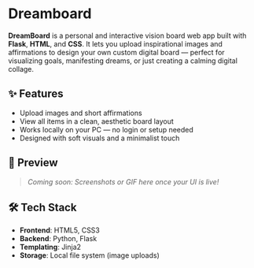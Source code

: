 # Dreamboard

**DreamBoard** is a personal and interactive vision board web app built with **Flask**, **HTML**, and **CSS**. It lets you upload inspirational images and affirmations to design your own custom digital board — perfect for visualizing goals, manifesting dreams, or just creating a calming digital collage.

## ✨ Features

- Upload images and short affirmations
- View all items in a clean, aesthetic board layout
- Works locally on your PC — no login or setup needed
- Designed with soft visuals and a minimalist touch

## 📸 Preview

> _Coming soon: Screenshots or GIF here once your UI is live!_

## 🛠 Tech Stack

- **Frontend**: HTML5, CSS3
- **Backend**: Python, Flask
- **Templating**: Jinja2
- **Storage**: Local file system (image uploads)
